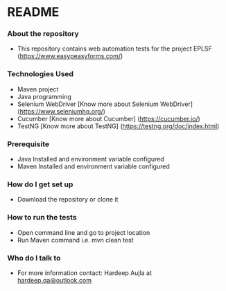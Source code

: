 # README #

### About the repository ###
* This repository contains web automation tests for the project EPLSF (https://www.easypeasyforms.com/) 

### Technologies Used ###
* Maven project
* Java programming
* Selenium WebDriver [Know more about Selenium WebDriver] (https://www.seleniumhq.org/)
* Cucumber [Know more about Cucumber] (https://cucumber.io/)
* TestNG [Know more about TestNG] (https://testng.org/doc/index.html)

### Prerequisite ###
* Java Installed and environment variable configured
* Maven Installed and environment variable configured

### How do I get set up ###
* Download the repository or clone it

### How to run the tests ###
* Open command line and go to project location
* Run Maven command i.e. mvn clean test

### Who do I talk to ###
* For more information contact: Hardeep Aujla at [hardeep.qa@outlook.com](mailto:hardeep.qa@outlook.com)